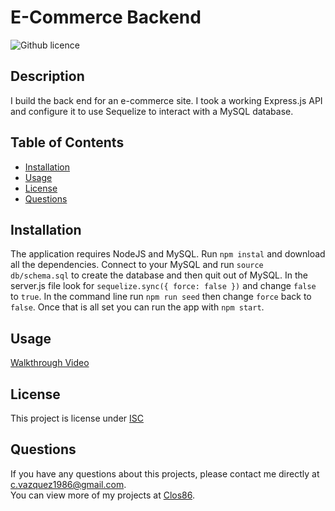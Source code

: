 # E-Commerce Backend
  ![Github licence](http://img.shields.io/badge/license-ISC-blue.svg)  
  ## Description 
  I build the back end for an e-commerce site. I took a working Express.js API and configure it to use Sequelize to interact with a MySQL database.
  ## Table of Contents
  * [Installation](#installation)
  * [Usage](#usage)
  * [License](#license)
  * [Questions](#questions)
  
  ## Installation 
  The application requires NodeJS and MySQL. Run ```npm instal``` and download all the dependencies. Connect to your MySQL and run ```source db/schema.sql``` to create the database and then quit out of MySQL.  In the server.js file look for ```sequelize.sync({ force: false })``` and change ```false``` to ```true```. In the command line run ```npm run seed``` then change ```force``` back to ```false```. Once that is all set you can run the app with ```npm start```.
  ## Usage 
  [Walkthrough Video](https://drive.google.com/file/d/11nR5fYioiOXaPM9E31Xm15Zh9u1004Z7/view)
  
  ## License 
  This project is license under [ISC](https://choosealicense.com/licenses/ISC/)

  
  ## Questions
  If you have any questions about this projects, please contact me directly at [c.vazquez1986@gmail.com](mailto:c.vazquez1986@gmail.com).  
  You can view more of my projects at [Clos86](https://github.com/Clos86).